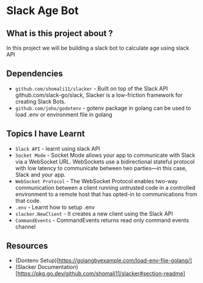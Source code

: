 # Slack Age Bot

## What is this project about ?

In this project we will be building a slack bot to calculate age using slack API

## Dependencies

- `github.com/shomali11/slacker` - Built on top of the Slack API github.com/slack-go/slack, Slacker is a low-friction framework for creating Slack Bots.
- `github.com/joho/godotenv` - gotenv package in golang can be used to load .env or environment file in golang

## Topics I have Learnt

- `Slack API` - learnt using slack API
- `Socket Mode` - Socket Mode allows your app to communicate with Slack via a WebSocket URL. WebSockets use a bidirectional stateful protocol with low latency to communicate between two parties—in this case, Slack and your app.
- `WebSocket Protocol` - The WebSocket Protocol enables two-way communication between a client
  running untrusted code in a controlled environment to a remote host
  that has opted-in to communications from that code.
- `.env` - Learnt how to setup .env
- `slacker.NewClient` - It creates a new client using the Slack API
- `CommandEvents` - CommandEvents returns read only command events channel

## Resources
- (Dontenv Setup)[https://golangbyexample.com/load-env-fiie-golang/]
- (Slacker Documentation)[https://pkg.go.dev/github.com/shomali11/slacker#section-readme]